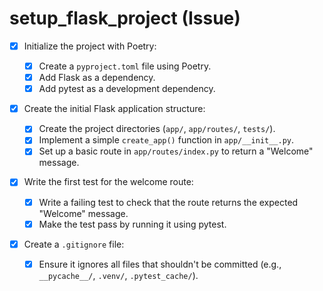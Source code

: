 # setup_flask_project (Issue)

- [x] Initialize the project with Poetry:

  - [x] Create a `pyproject.toml` file using Poetry.
  - [x] Add Flask as a dependency.
  - [x] Add pytest as a development dependency.

- [x] Create the initial Flask application structure:

  - [x] Create the project directories (`app/`, `app/routes/`, `tests/`).
  - [x] Implement a simple `create_app()` function in `app/__init__.py`.
  - [x] Set up a basic route in `app/routes/index.py` to return a "Welcome" message.

- [x] Write the first test for the welcome route:

  - [x] Write a failing test to check that the route returns the expected "Welcome" message.
  - [x] Make the test pass by running it using pytest.

- [x] Create a `.gitignore` file:
  - [x] Ensure it ignores all files that shouldn't be committed (e.g., `__pycache__/`, `.venv/`, `.pytest_cache/`).
